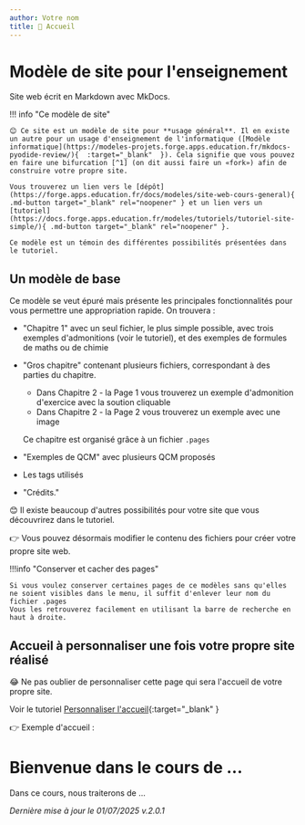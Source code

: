 ```yaml
---
author: Votre nom
title: 🏡 Accueil
---
```


# Modèle de site pour l'enseignement

Site web écrit en Markdown avec MkDocs.

!!! info "Ce modèle de site"

    😊 Ce site est un modèle de site pour **usage général**. Il en existe un autre pour un usage d'enseignement de l'informatique ([Modèle informatique](https://modeles-projets.forge.apps.education.fr/mkdocs-pyodide-review/){  :target="_blank"  }). Cela signifie que vous pouvez en faire une bifurcation [^1] (on dit aussi faire un «fork») afin de construire votre propre site.

    Vous trouverez un lien vers le [dépôt](https://forge.apps.education.fr/docs/modeles/site-web-cours-general){ .md-button target="_blank" rel="noopener" } et un lien vers un [tutoriel](https://docs.forge.apps.education.fr/modeles/tutoriels/tutoriel-site-simple/){ .md-button target="_blank" rel="noopener" }.

    Ce modèle est un témoin des différentes possibilités présentées dans le tutoriel.

## Un modèle de base

Ce modèle se veut épuré mais présente les principales fonctionnalités pour vous permettre une appropriation rapide.
On trouvera :

* "Chapitre 1" avec un seul fichier, le plus simple possible, avec trois exemples d'admonitions (voir le tutoriel), et des exemples de formules de maths ou de chimie

* "Gros chapitre" contenant plusieurs fichiers, correspondant à des parties du chapitre.  

    * Dans Chapitre 2 - la Page 1 vous trouverez un exemple d'admonition d'exercice avec la soution cliquable
    * Dans Chapitre 2 - la Page 2 vous trouverez un exemple avec une image

    Ce chapitre est organisé grâce à un fichier `.pages`

* "Exemples de QCM" avec plusieurs QCM proposés

* Les tags utilisés

* "Crédits."

😊 Il existe beaucoup d'autres possibilités pour votre site que vous découvrirez dans le tutoriel.

👉 Vous pouvez désormais modifier le contenu des fichiers pour créer votre propre site web.


!!!info "Conserver et cacher des pages"

    Si vous voulez conserver certaines pages de ce modèles sans qu'elles ne soient visibles dans le menu, il suffit d'enlever leur nom du fichier .pages   
    Vous les retrouverez facilement en utilisant la barre de recherche en haut à droite.

## Accueil à personnaliser une fois votre propre site réalisé

😂 Ne pas oublier de personnaliser cette page qui sera l'accueil de votre propre site.

Voir le tutoriel [Personnaliser l'accueil](https://docs.forge.apps.education.fr/modeles/tutoriels/tutoriel-site-simple/01_demarrage/1_demarrage/#iv-personnaliser-la-page-daccueil-du-site-que-vous-avez-clone){:target="_blank" }


👉 Exemple d'accueil : 

# Bienvenue dans le cours de ...

Dans ce cours, nous traiterons de ...


[^1]: Voir le tutoriel : [tutoriel pour faire une bifurcation (un fork en anglais)](https://docs.forge.apps.education.fr/modeles/tutoriels/tutoriel-site-simple/08_tuto_fork/1_fork_projet/){:target="_blank" }

_Dernière mise à jour le 01/07/2025 v.2.0.1_
